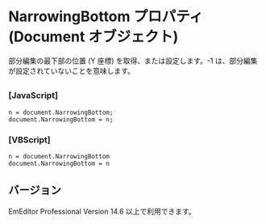 # NarrowingBottom プロパティ (Document オブジェクト)

部分編集の最下部の位置 (Y 座標) を取得、または設定します。-1 は、部分編集が設定されていないことを意味します。

## 

### \[JavaScript\]

```
n = document.NarrowingBottom;
document.NarrowingBottom = n;
```

### \[VBScript\]

```
n = document.NarrowingBottom
document.NarrowingBottom = n
```

## バージョン

EmEditor Professional Version 14.6 以上で利用できます。
